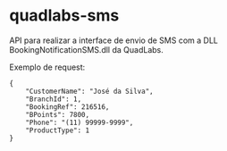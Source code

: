 # quadlabs-sms

API para realizar a interface de envio de SMS com a DLL BookingNotificationSMS.dll da QuadLabs.

Exemplo de request:
```
{
	"CustomerName": "José da Silva",
	"BranchId": 1,
	"BookingRef": 216516,
	"BPoints": 7800,
	"Phone": "(11) 99999-9999",
	"ProductType": 1
}
```
